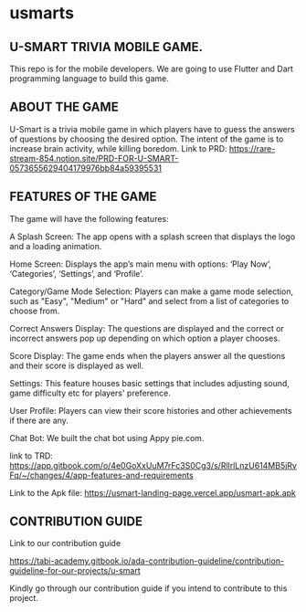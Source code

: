 # usmarts

## U-SMART TRIVIA MOBILE GAME.

This repo is for the mobile developers. We are going to use Flutter and Dart programming language to build this game.

## ABOUT THE GAME

U-Smart is a trivia mobile game in which players have to guess the answers of questions by choosing the desired option.
The intent of the game is to increase brain activity, while killing boredom.
Link to PRD: https://rare-stream-854.notion.site/PRD-FOR-U-SMART-0573655629404179976bb84a59395531

## FEATURES OF THE GAME

The game will have the following features:

A Splash Screen: The app opens with a splash screen that displays the logo and a loading animation.

Home Screen: Displays the app’s main menu with options: ‘Play Now’, ‘Categories’, ‘Settings’, and ‘Profile’.

Category/Game Mode Selection: Players can make a game mode selection, such as "Easy", "Medium" or "Hard" and select from a list of categories to choose from.

Correct Answers Display: The questions are displayed and the correct or incorrect answers pop up depending on which option a player chooses.

Score Display: The game ends when the players answer all the questions and their score is displayed as well.

Settings: This feature houses basic settings that includes adjusting sound, game difficulty etc for players' preference.

User Profile: Players can view their score histories and other achievements if there are any.

Chat Bot: We built the chat bot using Appy pie.com.

link to TRD: https://app.gitbook.com/o/4e0GoXxUuM7rFc3S0Cg3/s/RllrlLnzU614MB5jRvFq/~/changes/4/app-features-and-requirements

Link to the Apk file: https://usmart-landing-page.vercel.app/usmart-apk.apk


## CONTRIBUTION GUIDE

Link to our contribution guide 

https://tabi-academy.gitbook.io/ada-contribution-guideline/contribution-guideline-for-our-projects/u-smart

Kindly go through our contribution guide if you intend to contribute to this project.


